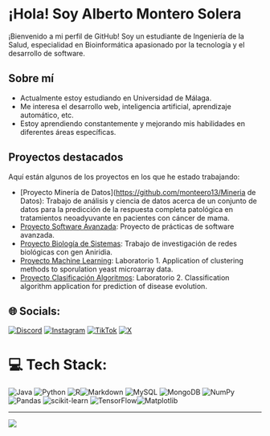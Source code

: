 # ¡Hola! Soy Alberto Montero Solera

¡Bienvenido a mi perfil de GitHub! Soy un estudiante de Ingeniería de la Salud, especialidad en Bioinformática apasionado por la tecnología y el desarrollo de software.

## Sobre mí

- Actualmente estoy estudiando en Universidad de Málaga.
- Me interesa el desarrollo web, inteligencia artificial, aprendizaje automático, etc.
- Estoy aprendiendo constantemente y mejorando mis habilidades en diferentes áreas específicas.

## Proyectos destacados

Aquí están algunos de los proyectos en los que he estado trabajando:

- [Proyecto Minería de Datos](https://github.com/monteero13/Mineria de Datos): Trabajo de análisis y ciencia de datos acerca de un conjunto de datos para la predicción de la respuesta completa patológica en tratamientos neoadyuvante en pacientes con cáncer de mama.
- [Proyecto Software Avanzada](https://github.com/monteero13/isa2024-healthcalc): Proyecto de prácticas de software avanzada.
- [Proyecto Biología de Sistemas](https://github.com/monteero13/project_template): Trabajo de investigación de redes biológicas con gen Aniridia.
- [Proyecto Machine Learning](https://github.com/monteero13/Application-of-clustering-methods-to-sporulation-yeast-microarray-data.git): Laboratorio 1. Application of clustering methods to sporulation yeast microarray data.
- [Proyecto Clasificación Algoritmos](https://github.com/monteero13/Classification-Algorithm-Application-For-Prediction-Of-Disease-Evolution): Laboratorio 2. Classification algorithm application for prediction of disease evolution.

## 🌐 Socials:
[![Discord](https://img.shields.io/badge/Discord-%237289DA.svg?logo=discord&logoColor=white)](https://discord.gg/npcalberto) [![Instagram](https://img.shields.io/badge/Instagram-%23E4405F.svg?logo=Instagram&logoColor=white)](https://instagram.com/albeertomontero_) [![TikTok](https://img.shields.io/badge/TikTok-%23000000.svg?logo=TikTok&logoColor=white)](https://tiktok.com/@albeertomontero_) [![X](https://img.shields.io/badge/X-black.svg?logo=X&logoColor=white)](https://x.com/Albertomonteero) 

# 💻 Tech Stack:
![Java](https://img.shields.io/badge/java-%23ED8B00.svg?style=plastic&logo=openjdk&logoColor=white) ![Python](https://img.shields.io/badge/python-3670A0?style=plastic&logo=python&logoColor=ffdd54) ![R](https://img.shields.io/badge/r-%23276DC3.svg?style=plastic&logo=r&logoColor=white)![Markdown](https://img.shields.io/badge/markdown-%23000000.svg?style=plastic&logo=markdown&logoColor=white) ![MySQL](https://img.shields.io/badge/mysql-4479A1.svg?style=plastic&logo=mysql&logoColor=white) ![MongoDB](https://img.shields.io/badge/MongoDB-%234ea94b.svg?style=plastic&logo=mongodb&logoColor=white) ![NumPy](https://img.shields.io/badge/numpy-%23013243.svg?style=plastic&logo=numpy&logoColor=white) ![Pandas](https://img.shields.io/badge/pandas-%23150458.svg?style=plastic&logo=pandas&logoColor=white) ![scikit-learn](https://img.shields.io/badge/scikit--learn-%23F7931E.svg?style=plastic&logo=scikit-learn&logoColor=white) ![TensorFlow](https://img.shields.io/badge/TensorFlow-%23FF6F00.svg?style=plastic&logo=TensorFlow&logoColor=white)![Matplotlib](https://img.shields.io/badge/Matplotlib-%23ffffff.svg?style=plastic&logo=Matplotlib&logoColor=black)



---
[![](https://visitcount.itsvg.in/api?id=monteero13&icon=0&color=4)](https://visitcount.itsvg.in)

<!-- Proudly created with GPRM ( https://gprm.itsvg.in ) -->
